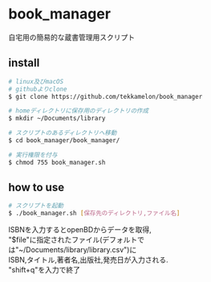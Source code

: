 # book_manager
自宅用の簡易的な蔵書管理用スクリプト

## install

```sh
# linux及びmacOS
# githubよりclone
$ git clone https://github.com/tekkamelon/book_manager

# homeディレクトリに保存用のディレクトリの作成
$ mkdir ~/Documents/library

# スクリプトのあるディレクトリへ移動
$ cd book_manager/book_manager/

# 実行権限を付与
$ chmod 755 book_manager.sh
```

## how to use

```sh
# スクリプトを起動
$ ./book_manager.sh [保存先のディレクトリ,ファイル名]
```

ISBNを入力するとopenBDからデータを取得,  
"$file"に指定されたファイル(デフォルトでは"~/Documents/library/library.csv")に  
ISBN,タイトル,著者名,出版社,発売日が入力される.  
"shift+q"を入力で終了
